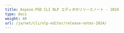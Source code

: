 ```yaml
---
title: Aspose.PSD CLI NLP エディタのリリースノート - 2024
type: docs
weight: 40
url: /ja/net/cli/nlp-editor/release-notes-2024/
---
```

